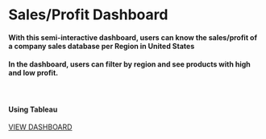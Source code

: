 # Sales/Profit Dashboard

<h4>With this semi-interactive dashboard, users can know the sales/profit of a company sales database per Region in United States</h4>
<h4>In the dashboard, users can filter by region and see products with high and low profit. </h4>
<br>
<h4>Using Tableau</h4>

[VIEW DASHBOARD](https://public.tableau.com/app/profile/adewale6120/viz/SalesProfit_16605018174470/Dashboard1)
